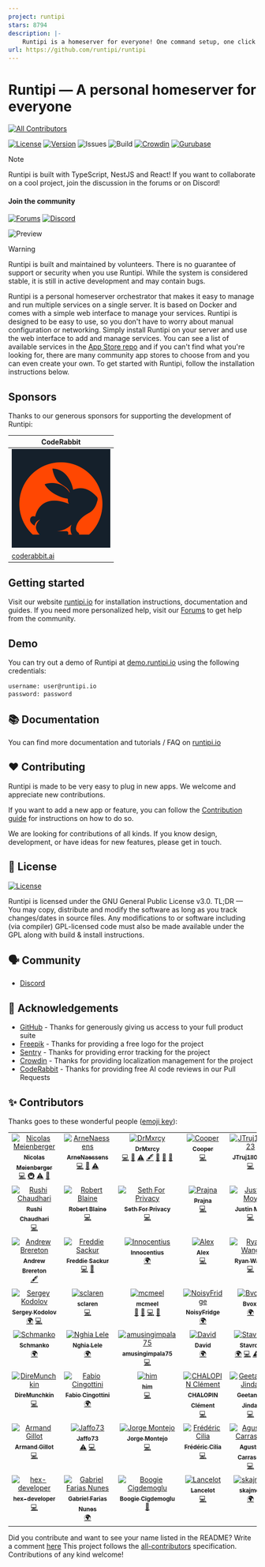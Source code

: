 ```yaml
---
project: runtipi
stars: 8794
description: |-
    Runtipi is a homeserver for everyone! One command setup, one click installs for your favorites self-hosted apps. ✨
url: https://github.com/runtipi/runtipi
---
```


# Runtipi — A personal homeserver for everyone

<!-- ALL-CONTRIBUTORS-BADGE:START - Do not remove or modify this section -->
[![All Contributors](https://img.shields.io/badge/all_contributors-56-orange.svg?style=flat-square)](#contributors-)
<!-- ALL-CONTRIBUTORS-BADGE:END -->

[![License](https://img.shields.io/github/license/runtipi/runtipi)](https://github.com/runtipi/runtipi/blob/master/LICENSE)
[![Version](https://img.shields.io/github/v/release/runtipi/runtipi?color=%235351FB&label=version)](https://github.com/runtipi/runtipi/releases)
![Issues](https://img.shields.io/github/issues/runtipi/runtipi)
![Build](https://github.com/runtipi/runtipi/workflows/Tipi%20CI/badge.svg)
[![Crowdin](https://badges.crowdin.net/runtipi/localized.svg)](https://crowdin.com/project/runtipi)
[![Gurubase](https://img.shields.io/badge/Gurubase-Ask%20Tipi%20Guru-006BFF)](https://gurubase.io/g/tipi)

> [!NOTE]
> Runtipi is built with TypeScript, NestJS and React! If you want to collaborate on a cool project, join the discussion in the forums or on Discord!

#### Join the community

[![Forums](https://img.shields.io/discourse/users?server=https%3A%2F%2Fforums.runtipi.io)](https://forums.runtipi.io/)
[![Discord](https://img.shields.io/discord/976934649643294750?label=discord&logo=discord)](https://discord.gg/Bu9qEPnHsc)

![Preview](https://raw.githubusercontent.com/runtipi/runtipi/develop/screenshots/appstore.png)

> [!WARNING]  
> Runtipi is built and maintained by volunteers. There is no guarantee of support or security when you use Runtipi. While the system is considered stable, it is still in active development and may contain bugs.

Runtipi is a personal homeserver orchestrator that makes it easy to manage and run multiple services on a single server. It is based on Docker and comes with a simple web interface to manage your services. Runtipi is designed to be easy to use, so you don't have to worry about manual configuration or networking. Simply install Runtipi on your server and use the web interface to add and manage services. You can see a list of available services in the [App Store repo](https://github.com/runtipi/runtipi-appstore) and if you can't find what you're looking for, there are many community app stores to choose from and you can even create your own. To get started with Runtipi, follow the installation instructions below.

## Sponsors

Thanks to our generous sponsors for supporting the development of Runtipi:

| CodeRabbit       |
|------------------|
| <img src="https://raw.githubusercontent.com/runtipi/runtipi/develop/screenshots/sponsors/coderabbit.png" alt="CodeRabbit logo" width="200"/> |
| [coderabbit.ai](https://coderabbit.ai?utm_source=runtipi&utm_campaign=readme) |

## Getting started

Visit our website [runtipi.io](https://www.runtipi.io/docs/getting-started/installation?utm_source=github&utm_campaign=readme) for installation instructions, documentation and guides.
If you need more personalized help, visit our [Forums](https://forums.runtipi.io/) to get help from the community.

## Demo

You can try out a demo of Runtipi at [demo.runtipi.io](https://demo.runtipi.io) using the following credentials:

    username: user@runtipi.io
    password: password

## 📚 Documentation

You can find more documentation and tutorials / FAQ on [runtipi.io](https://www.runtipi.io/docs/introduction?utm_source=github&utm_campaign=readme)

## ❤ Contributing

Runtipi is made to be very easy to plug in new apps. We welcome and appreciate new contributions.

If you want to add a new app or feature, you can follow the [Contribution guide](https://www.runtipi.io/docs/contributing/adding-a-new-app) for instructions on how to do so.

We are looking for contributions of all kinds. If you know design, development, or have ideas for new features, please get in touch.

## 📜 License

[![License](https://img.shields.io/github/license/runtipi/runtipi)](https://github.com/runtipi/runtipi/blob/master/LICENSE)

Runtipi is licensed under the GNU General Public License v3.0. TL;DR — You may copy, distribute and modify the software as long as you track changes/dates in source files. Any modifications to or software including (via compiler) GPL-licensed code must also be made available under the GPL along with build & install instructions.

## 🗣 Community

- [Discord](https://discord.gg/Bu9qEPnHsc)

## 🙏 Acknowledgements

- [GitHub](https://github.com) - Thanks for generously giving us access to your full product suite
- [Freepik](https://www.flaticon.com/free-icons/tipi?utm_source=runtipi&utm_campaign=readme) - Thanks for providing a free logo for the project
- [Sentry](https://sentry.io?utm_source=runtipi&utm_campaign=readme) - Thanks for providing error tracking for the project
- [Crowdin](https://crowdin.com?utm_source=runtipi&utm_campaign=readme) - Thanks for providing localization management for the project
- [CodeRabbit](https://coderabbit.ai?utm_source=runtipi&utm_campaign=readme) - Thanks for providing free AI code reviews in our Pull Requests

## ✨ Contributors

Thanks goes to these wonderful people ([emoji key](https://allcontributors.org/docs/en/emoji-key)):

<!-- ALL-CONTRIBUTORS-LIST:START - Do not remove or modify this section -->
<!-- prettier-ignore-start -->
<!-- markdownlint-disable -->
<table>
  <tbody>
    <tr>
      <td align="center" valign="top" width="14.28%"><a href="https://meienberger.dev/"><img src="https://avatars.githubusercontent.com/u/47644445?v=4?s=100" width="100px;" alt="Nicolas Meienberger"/><br /><sub><b>Nicolas Meienberger</b></sub></a><br /><a href="https://github.com/runtipi/runtipi/commits?author=meienberger" title="Code">💻</a> <a href="#infra-meienberger" title="Infrastructure (Hosting, Build-Tools, etc)">🚇</a> <a href="https://github.com/runtipi/runtipi/commits?author=meienberger" title="Tests">⚠️</a> <a href="https://github.com/runtipi/runtipi/commits?author=meienberger" title="Documentation">📖</a></td>
      <td align="center" valign="top" width="14.28%"><a href="https://github.com/ArneNaessens"><img src="https://avatars.githubusercontent.com/u/16622722?v=4?s=100" width="100px;" alt="ArneNaessens"/><br /><sub><b>ArneNaessens</b></sub></a><br /><a href="https://github.com/runtipi/runtipi/commits?author=ArneNaessens" title="Code">💻</a> <a href="#ideas-ArneNaessens" title="Ideas, Planning, & Feedback">🤔</a> <a href="https://github.com/runtipi/runtipi/commits?author=ArneNaessens" title="Tests">⚠️</a></td>
      <td align="center" valign="top" width="14.28%"><a href="https://github.com/DrMxrcy"><img src="https://avatars.githubusercontent.com/u/58747968?v=4?s=100" width="100px;" alt="DrMxrcy"/><br /><sub><b>DrMxrcy</b></sub></a><br /><a href="https://github.com/runtipi/runtipi/commits?author=DrMxrcy" title="Code">💻</a> <a href="#ideas-DrMxrcy" title="Ideas, Planning, & Feedback">🤔</a> <a href="https://github.com/runtipi/runtipi/commits?author=DrMxrcy" title="Tests">⚠️</a> <a href="#content-DrMxrcy" title="Content">🖋</a> <a href="#promotion-DrMxrcy" title="Promotion">📣</a> <a href="#question-DrMxrcy" title="Answering Questions">💬</a> <a href="https://github.com/runtipi/runtipi/pulls?q=is%3Apr+reviewed-by%3ADrMxrcy" title="Reviewed Pull Requests">👀</a></td>
      <td align="center" valign="top" width="14.28%"><a href="https://cobre.dev"><img src="https://avatars.githubusercontent.com/u/36574329?v=4?s=100" width="100px;" alt="Cooper"/><br /><sub><b>Cooper</b></sub></a><br /><a href="https://github.com/runtipi/runtipi/commits?author=CobreDev" title="Code">💻</a></td>
      <td align="center" valign="top" width="14.28%"><a href="https://github.com/JTruj1ll0923"><img src="https://avatars.githubusercontent.com/u/6656643?v=4?s=100" width="100px;" alt="JTruj1ll0923"/><br /><sub><b>JTruj1ll0923</b></sub></a><br /><a href="https://github.com/runtipi/runtipi/commits?author=JTruj1ll0923" title="Code">💻</a></td>
      <td align="center" valign="top" width="14.28%"><a href="https://github.com/Stetsed"><img src="https://avatars.githubusercontent.com/u/33891782?v=4?s=100" width="100px;" alt="Stetsed"/><br /><sub><b>Stetsed</b></sub></a><br /><a href="https://github.com/runtipi/runtipi/commits?author=Stetsed" title="Code">💻</a></td>
      <td align="center" valign="top" width="14.28%"><a href="https://github.com/blushell"><img src="https://avatars.githubusercontent.com/u/3621606?v=4?s=100" width="100px;" alt="Jones_Town"/><br /><sub><b>Jones_Town</b></sub></a><br /><a href="https://github.com/runtipi/runtipi/commits?author=blushell" title="Code">💻</a></td>
    </tr>
    <tr>
      <td align="center" valign="top" width="14.28%"><a href="https://rushichaudhari.github.io/"><img src="https://avatars.githubusercontent.com/u/6279035?v=4?s=100" width="100px;" alt="Rushi Chaudhari"/><br /><sub><b>Rushi Chaudhari</b></sub></a><br /><a href="https://github.com/runtipi/runtipi/commits?author=rushic24" title="Code">💻</a></td>
      <td align="center" valign="top" width="14.28%"><a href="https://github.com/rblaine95"><img src="https://avatars.githubusercontent.com/u/4052340?v=4?s=100" width="100px;" alt="Robert Blaine"/><br /><sub><b>Robert Blaine</b></sub></a><br /><a href="https://github.com/runtipi/runtipi/commits?author=rblaine95" title="Code">💻</a></td>
      <td align="center" valign="top" width="14.28%"><a href="https://sethforprivacy.com"><img src="https://avatars.githubusercontent.com/u/40500387?v=4?s=100" width="100px;" alt="Seth For Privacy"/><br /><sub><b>Seth For Privacy</b></sub></a><br /><a href="https://github.com/runtipi/runtipi/commits?author=sethforprivacy" title="Code">💻</a></td>
      <td align="center" valign="top" width="14.28%"><a href="https://github.com/hqwuzhaoyi"><img src="https://avatars.githubusercontent.com/u/44605072?v=4?s=100" width="100px;" alt="Prajna"/><br /><sub><b>Prajna</b></sub></a><br /><a href="https://github.com/runtipi/runtipi/commits?author=hqwuzhaoyi" title="Code">💻</a></td>
      <td align="center" valign="top" width="14.28%"><a href="https://github.com/justincmoy"><img src="https://avatars.githubusercontent.com/u/14875982?v=4?s=100" width="100px;" alt="Justin Moy"/><br /><sub><b>Justin Moy</b></sub></a><br /><a href="https://github.com/runtipi/runtipi/commits?author=justincmoy" title="Code">💻</a></td>
      <td align="center" valign="top" width="14.28%"><a href="https://github.com/dextreem"><img src="https://avatars.githubusercontent.com/u/11060652?v=4?s=100" width="100px;" alt="dextreem"/><br /><sub><b>dextreem</b></sub></a><br /><a href="https://github.com/runtipi/runtipi/commits?author=dextreem" title="Code">💻</a></td>
      <td align="center" valign="top" width="14.28%"><a href="https://github.com/iBicha"><img src="https://avatars.githubusercontent.com/u/17722782?v=4?s=100" width="100px;" alt="Brahim Hadriche"/><br /><sub><b>Brahim Hadriche</b></sub></a><br /><a href="https://github.com/runtipi/runtipi/commits?author=iBicha" title="Code">💻</a></td>
    </tr>
    <tr>
      <td align="center" valign="top" width="14.28%"><a href="https://andrewbrereton.com"><img src="https://avatars.githubusercontent.com/u/682893?v=4?s=100" width="100px;" alt="Andrew Brereton"/><br /><sub><b>Andrew Brereton</b></sub></a><br /><a href="#content-andrewbrereton" title="Content">🖋</a></td>
      <td align="center" valign="top" width="14.28%"><a href="https://fsackur.github.io/"><img src="https://avatars.githubusercontent.com/u/3678789?v=4?s=100" width="100px;" alt="Freddie Sackur"/><br /><sub><b>Freddie Sackur</b></sub></a><br /><a href="https://github.com/runtipi/runtipi/commits?author=fsackur" title="Code">💻</a> <a href="https://github.com/runtipi/runtipi/commits?author=fsackur" title="Documentation">📖</a></td>
      <td align="center" valign="top" width="14.28%"><a href="http://innocentius.github.io"><img src="https://avatars.githubusercontent.com/u/5344432?v=4?s=100" width="100px;" alt="Innocentius"/><br /><sub><b>Innocentius</b></sub></a><br /><a href="#translation-innocentius" title="Translation">🌍</a></td>
      <td align="center" valign="top" width="14.28%"><a href="https://github.com/TetrisIQ"><img src="https://avatars.githubusercontent.com/u/24246993?v=4?s=100" width="100px;" alt="Alex"/><br /><sub><b>Alex</b></sub></a><br /><a href="https://github.com/runtipi/runtipi/commits?author=TetrisIQ" title="Code">💻</a></td>
      <td align="center" valign="top" width="14.28%"><a href="https://ryanc.cc"><img src="https://avatars.githubusercontent.com/u/21301288?v=4?s=100" width="100px;" alt="Ryan Wang"/><br /><sub><b>Ryan Wang</b></sub></a><br /><a href="https://github.com/runtipi/runtipi/commits?author=ruibaby" title="Code">💻</a></td>
      <td align="center" valign="top" width="14.28%"><a href="https://github.com/simonandr"><img src="https://avatars.githubusercontent.com/u/48092304?v=4?s=100" width="100px;" alt="simonandr"/><br /><sub><b>simonandr</b></sub></a><br /><a href="#content-simonandr" title="Content">🖋</a></td>
      <td align="center" valign="top" width="14.28%"><a href="https://github.com/demizeu"><img src="https://avatars.githubusercontent.com/u/121183951?v=4?s=100" width="100px;" alt="iepure"/><br /><sub><b>iepure</b></sub></a><br /><a href="#translation-demizeu" title="Translation">🌍</a></td>
    </tr>
    <tr>
      <td align="center" valign="top" width="14.28%"><a href="https://github.com/SergeyKodolov"><img src="https://avatars.githubusercontent.com/u/35339452?v=4?s=100" width="100px;" alt="Sergey Kodolov"/><br /><sub><b>Sergey Kodolov</b></sub></a><br /><a href="#translation-SergeyKodolov" title="Translation">🌍</a> <a href="https://github.com/runtipi/runtipi/commits?author=SergeyKodolov" title="Code">💻</a></td>
      <td align="center" valign="top" width="14.28%"><a href="https://github.com/sclaren"><img src="https://avatars.githubusercontent.com/u/915292?v=4?s=100" width="100px;" alt="sclaren"/><br /><sub><b>sclaren</b></sub></a><br /><a href="https://github.com/runtipi/runtipi/commits?author=sclaren" title="Code">💻</a></td>
      <td align="center" valign="top" width="14.28%"><a href="https://github.com/mcmeel"><img src="https://avatars.githubusercontent.com/u/13773536?v=4?s=100" width="100px;" alt="mcmeel"/><br /><sub><b>mcmeel</b></sub></a><br /><a href="#question-mcmeel" title="Answering Questions">💬</a> <a href="#ideas-mcmeel" title="Ideas, Planning, & Feedback">🤔</a> <a href="https://github.com/runtipi/runtipi/commits?author=mcmeel" title="Code">💻</a> <a href="https://github.com/runtipi/runtipi/commits?author=mcmeel" title="Documentation">📖</a></td>
      <td align="center" valign="top" width="14.28%"><a href="https://github.com/NoisyFridge"><img src="https://avatars.githubusercontent.com/u/73795785?v=4?s=100" width="100px;" alt="NoisyFridge"/><br /><sub><b>NoisyFridge</b></sub></a><br /><a href="#translation-NoisyFridge" title="Translation">🌍</a></td>
      <td align="center" valign="top" width="14.28%"><a href="https://github.com/Bvoxl"><img src="https://avatars.githubusercontent.com/u/67489519?v=4?s=100" width="100px;" alt="Bvoxl"/><br /><sub><b>Bvoxl</b></sub></a><br /><a href="#translation-Bvoxl" title="Translation">🌍</a></td>
      <td align="center" valign="top" width="14.28%"><a href="https://github.com/m-lab-0"><img src="https://avatars.githubusercontent.com/u/116570617?v=4?s=100" width="100px;" alt="m-lab-0"/><br /><sub><b>m-lab-0</b></sub></a><br /><a href="#translation-m-lab-0" title="Translation">🌍</a></td>
      <td align="center" valign="top" width="14.28%"><a href="https://github.com/dannkunt"><img src="https://avatars.githubusercontent.com/u/32395839?v=4?s=100" width="100px;" alt="dannkunt"/><br /><sub><b>dannkunt</b></sub></a><br /><a href="#translation-dannkunt" title="Translation">🌍</a></td>
    </tr>
    <tr>
      <td align="center" valign="top" width="14.28%"><a href="https://github.com/Schmanko"><img src="https://avatars.githubusercontent.com/u/94195393?v=4?s=100" width="100px;" alt="Schmanko"/><br /><sub><b>Schmanko</b></sub></a><br /><a href="#translation-Schmanko" title="Translation">🌍</a></td>
      <td align="center" valign="top" width="14.28%"><a href="https://micro.nghialele.com"><img src="https://avatars.githubusercontent.com/u/129353223?v=4?s=100" width="100px;" alt="Nghia Lele"/><br /><sub><b>Nghia Lele</b></sub></a><br /><a href="#translation-nghialele" title="Translation">🌍</a></td>
      <td align="center" valign="top" width="14.28%"><a href="https://github.com/amusingimpala75"><img src="https://avatars.githubusercontent.com/u/69653100?v=4?s=100" width="100px;" alt="amusingimpala75"/><br /><sub><b>amusingimpala75</b></sub></a><br /><a href="https://github.com/runtipi/runtipi/commits?author=amusingimpala75" title="Code">💻</a></td>
      <td align="center" valign="top" width="14.28%"><a href="http://m1n.omg.lol"><img src="https://avatars.githubusercontent.com/u/54779580?v=4?s=100" width="100px;" alt="David"/><br /><sub><b>David</b></sub></a><br /><a href="#translation-M1n-4d316e" title="Translation">🌍</a></td>
      <td align="center" valign="top" width="14.28%"><a href="https://github.com/steveiliop56"><img src="https://avatars.githubusercontent.com/u/106091011?v=4?s=100" width="100px;" alt="Stavros"/><br /><sub><b>Stavros</b></sub></a><br /><a href="#translation-steveiliop56" title="Translation">🌍</a> <a href="https://github.com/runtipi/runtipi/commits?author=steveiliop56" title="Code">💻</a> <a href="https://github.com/runtipi/runtipi/commits?author=steveiliop56" title="Tests">⚠️</a> <a href="https://github.com/runtipi/runtipi/commits?author=steveiliop56" title="Documentation">📖</a></td>
      <td align="center" valign="top" width="14.28%"><a href="https://github.com/loxiry"><img src="https://avatars.githubusercontent.com/u/86959495?v=4?s=100" width="100px;" alt="loxiry"/><br /><sub><b>loxiry</b></sub></a><br /><a href="#translation-loxiry" title="Translation">🌍</a></td>
      <td align="center" valign="top" width="14.28%"><a href="https://github.com/JigSawFr"><img src="https://avatars.githubusercontent.com/u/5781907?v=4?s=100" width="100px;" alt="JigSaw"/><br /><sub><b>JigSaw</b></sub></a><br /><a href="https://github.com/runtipi/runtipi/commits?author=JigSawFr" title="Code">💻</a></td>
    </tr>
    <tr>
      <td align="center" valign="top" width="14.28%"><a href="https://github.com/DireMunchkin"><img src="https://avatars.githubusercontent.com/u/1665676?v=4?s=100" width="100px;" alt="DireMunchkin"/><br /><sub><b>DireMunchkin</b></sub></a><br /><a href="https://github.com/runtipi/runtipi/commits?author=DireMunchkin" title="Code">💻</a></td>
      <td align="center" valign="top" width="14.28%"><a href="https://github.com/FabioCingottini"><img src="https://avatars.githubusercontent.com/u/32102735?v=4?s=100" width="100px;" alt="Fabio Cingottini"/><br /><sub><b>Fabio Cingottini</b></sub></a><br /><a href="#translation-FabioCingottini" title="Translation">🌍</a></td>
      <td align="center" valign="top" width="14.28%"><a href="https://github.com/itsrllyhim"><img src="https://avatars.githubusercontent.com/u/143047010?v=4?s=100" width="100px;" alt="him"/><br /><sub><b>him</b></sub></a><br /><a href="https://github.com/runtipi/runtipi/commits?author=itsrllyhim" title="Code">💻</a></td>
      <td align="center" valign="top" width="14.28%"><a href="http://cchalop1.com"><img src="https://avatars.githubusercontent.com/u/28163855?v=4?s=100" width="100px;" alt="CHALOPIN Clément"/><br /><sub><b>CHALOPIN Clément</b></sub></a><br /><a href="https://github.com/runtipi/runtipi/commits?author=cchalop1" title="Code">💻</a></td>
      <td align="center" valign="top" width="14.28%"><a href="https://github.com/geetansh"><img src="https://avatars.githubusercontent.com/u/9976198?v=4?s=100" width="100px;" alt="Geetansh Jindal"/><br /><sub><b>Geetansh Jindal</b></sub></a><br /><a href="https://github.com/runtipi/runtipi/commits?author=geetansh" title="Code">💻</a></td>
      <td align="center" valign="top" width="14.28%"><a href="https://github.com/0livier"><img src="https://avatars.githubusercontent.com/u/10607?v=4?s=100" width="100px;" alt="Olivier Garcia"/><br /><sub><b>Olivier Garcia</b></sub></a><br /><a href="https://github.com/runtipi/runtipi/commits?author=0livier" title="Code">💻</a></td>
      <td align="center" valign="top" width="14.28%"><a href="https://github.com/qcoudeyr"><img src="https://avatars.githubusercontent.com/u/124463277?v=4?s=100" width="100px;" alt="qcoudeyr"/><br /><sub><b>qcoudeyr</b></sub></a><br /><a href="https://github.com/runtipi/runtipi/commits?author=qcoudeyr" title="Code">💻</a></td>
    </tr>
    <tr>
      <td align="center" valign="top" width="14.28%"><a href="http://www.armandgillot.fr"><img src="https://avatars.githubusercontent.com/u/79774155?v=4?s=100" width="100px;" alt="Armand Gillot"/><br /><sub><b>Armand Gillot</b></sub></a><br /><a href="https://github.com/runtipi/runtipi/commits?author=armandgillot" title="Code">💻</a></td>
      <td align="center" valign="top" width="14.28%"><a href="https://github.com/jaffo73"><img src="https://avatars.githubusercontent.com/u/126406464?v=4?s=100" width="100px;" alt="Jaffo73"/><br /><sub><b>Jaffo73</b></sub></a><br /><a href="https://github.com/runtipi/runtipi/commits?author=Jaffo73" title="Tests">⚠️</a> <a href="https://github.com/runtipi/runtipi/commits?author=Jaffo73" title="Code">💻</a></td>
      <td align="center" valign="top" width="14.28%"><a href="https://github.com/MontejoJorge"><img src="https://avatars.githubusercontent.com/u/56157795?v=4?s=100" width="100px;" alt="Jorge Montejo"/><br /><sub><b>Jorge Montejo</b></sub></a><br /><a href="https://github.com/runtipi/runtipi/commits?author=MontejoJorge" title="Code">💻</a></td>
      <td align="center" valign="top" width="14.28%"><a href="https://github.com/CiliaFred"><img src="https://avatars.githubusercontent.com/u/1827520?v=4?s=100" width="100px;" alt="Frédéric Cilia"/><br /><sub><b>Frédéric Cilia</b></sub></a><br /><a href="https://github.com/runtipi/runtipi/commits?author=CiliaFred" title="Code">💻</a></td>
      <td align="center" valign="top" width="14.28%"><a href="https://github.com/asermax"><img src="https://avatars.githubusercontent.com/u/1452164?v=4?s=100" width="100px;" alt="Agustín Carrasco"/><br /><sub><b>Agustín Carrasco</b></sub></a><br /><a href="https://github.com/runtipi/runtipi/commits?author=asermax" title="Code">💻</a></td>
      <td align="center" valign="top" width="14.28%"><a href="https://thibaultclaude.be"><img src="https://avatars.githubusercontent.com/u/23203061?v=4?s=100" width="100px;" alt="Thibault Claude"/><br /><sub><b>Thibault Claude</b></sub></a><br /><a href="https://github.com/runtipi/runtipi/commits?author=thclaude" title="Code">💻</a></td>
      <td align="center" valign="top" width="14.28%"><a href="https://github.com/DansNewLegs"><img src="https://avatars.githubusercontent.com/u/152246049?v=4?s=100" width="100px;" alt="Joshua Banks"/><br /><sub><b>Joshua Banks</b></sub></a><br /><a href="https://github.com/runtipi/runtipi/commits?author=DansNewLegs" title="Code">💻</a> <a href="https://github.com/runtipi/runtipi/commits?author=DansNewLegs" title="Documentation">📖</a></td>
    </tr>
    <tr>
      <td align="center" valign="top" width="14.28%"><a href="https://github.com/hex-developer"><img src="https://avatars.githubusercontent.com/u/77530549?v=4?s=100" width="100px;" alt="hex-developer"/><br /><sub><b>hex-developer</b></sub></a><br /><a href="https://github.com/runtipi/runtipi/commits?author=hex-developer" title="Code">💻</a></td>
      <td align="center" valign="top" width="14.28%"><a href="http://www.bielfarias.com"><img src="https://avatars.githubusercontent.com/u/21142663?v=4?s=100" width="100px;" alt="Gabriel Farias Nunes"/><br /><sub><b>Gabriel Farias Nunes</b></sub></a><br /><a href="#translation-gabrielfariasnunes" title="Translation">🌍</a></td>
      <td align="center" valign="top" width="14.28%"><a href="http://apidiagram.com"><img src="https://avatars.githubusercontent.com/u/56985156?v=4?s=100" width="100px;" alt="Boogie Cigdemoglu"/><br /><sub><b>Boogie Cigdemoglu</b></sub></a><br /><a href="https://github.com/runtipi/runtipi/commits?author=bcigdemoglu" title="Documentation">📖</a></td>
      <td align="center" valign="top" width="14.28%"><a href="https://github.com/Lancelot-Enguerrand"><img src="https://avatars.githubusercontent.com/u/18631550?v=4?s=100" width="100px;" alt="Lancelot"/><br /><sub><b>Lancelot</b></sub></a><br /><a href="https://github.com/runtipi/runtipi/commits?author=Lancelot-Enguerrand" title="Code">💻</a></td>
      <td align="center" valign="top" width="14.28%"><a href="https://github.com/skajmer"><img src="https://avatars.githubusercontent.com/u/64442855?v=4?s=100" width="100px;" alt="skajmer"/><br /><sub><b>skajmer</b></sub></a><br /><a href="#translation-skajmer" title="Translation">🌍</a></td>
      <td align="center" valign="top" width="14.28%"><a href="https://github.com/AlphaRyz3"><img src="https://avatars.githubusercontent.com/u/71471476?v=4?s=100" width="100px;" alt="AlphaRyze"/><br /><sub><b>AlphaRyze</b></sub></a><br /><a href="#translation-AlphaRyz3" title="Translation">🌍</a></td>
      <td align="center" valign="top" width="14.28%"><a href="https://github.com/jnth"><img src="https://avatars.githubusercontent.com/u/7796167?v=4?s=100" width="100px;" alt="Jonathan Virga"/><br /><sub><b>Jonathan Virga</b></sub></a><br /><a href="https://github.com/runtipi/runtipi/commits?author=jnth" title="Code">💻</a></td>
    </tr>
  </tbody>
</table>

<!-- markdownlint-restore -->
<!-- prettier-ignore-end -->

<!-- ALL-CONTRIBUTORS-LIST:END -->

Did you contribute and want to see your name listed in the README? Write a comment [here](https://github.com/runtipi/runtipi/issues/380)
This project follows the [all-contributors](https://github.com/all-contributors/all-contributors) specification. Contributions of any kind welcome!

